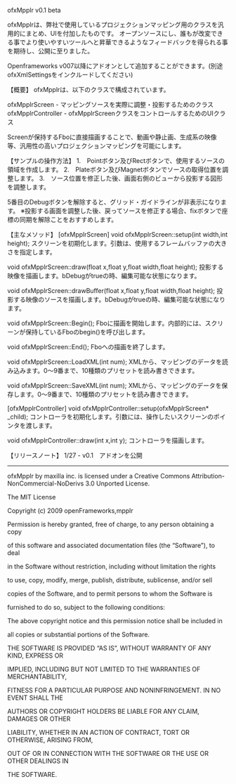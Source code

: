 ofxMpplr v0.1 beta

ofxMpplrは、弊社で使用しているプロジェクションマッピング用のクラスを汎用的にまとめ、UIを付加したものです。
オープンソースにし、誰もが改変できる事でより使いやすいツールへと昇華できるようなフィードバックを得られる事を期待し、公開に至りました。

Openframeworks v007以降にアドオンとして追加することができます。(別途ofxXmlSettingsをインクルードしてください)

【概要】
ofxMpplrは、以下のクラスで構成されています。

ofxMpplrScreen		- マッピングソースを実際に調整・投影するためのクラス
ofxMpplrController	- ofxMpplrScreenクラスをコントロールするためのUIクラス

Screenが保持するFboに直接描画することで、動画や静止画、生成系の映像等、汎用性の高いプロジェクションマッピングを可能にします。

【サンプルの操作方法】
1.　Pointボタン及びRectボタンで、使用するソースの領域を作成します。
2.　Plateボタン及びMagnetボタンでソースの取得位置を調整します。
3.　ソース位置を修正した後、画面右側のビューから投影する図形を調整します。

5番目のDebugボタンを解除すると、グリッド・ガイドラインが非表示になります。
※投影する画面を調整した後、戻ってソースを修正する場合、fixボタンで座標の同期を解除ことをおすすめします。

【主なメソッド】
[ofxMpplrScreen]
void ofxMpplrScreen::setup(int width,int height);
	スクリーンを初期化します。引数は、使用するフレームバッファの大きさを指定します。

void ofxMpplrScreen::draw(float x,float y,float width,float height);
	投影する映像を描画します。bDebugがtrueの時、編集可能な状態になります。

void ofxMpplrScreen::drawBuffer(float x,float y,float width,float height);
	投影する映像のソースを描画します。bDebugがtrueの時、編集可能な状態になります。

void ofxMpplrScreen::Begin();
	Fboに描画を開始します。内部的には、スクリーンが保持しているFboのbegin()を呼び出します。

void ofxMpplrScreen::End();
	Fboへの描画を終了します。

void ofxMpplrScreen::LoadXML(int num);
	XMLから、マッピングのデータを読み込みます。0〜9番まで、10種類のプリセットを読み書きできます。

void ofxMpplrScreen::SaveXML(int num);
	XMLから、マッピングのデータを保存します。0〜9番まで、10種類のプリセットを読み書きできます。

[ofxMpplrController]
void ofxMpplrController::setup(ofxMpplrScreen* _child);
	コントローラを初期化します。引数には、操作したいスクリーンのポインタを渡します。

void ofxMpplrController::draw(int x,int y);
	コントローラを描画します。


【リリースノート】
1/27 - v0.1　アドオンを公開

-----

ofxMpplr by maxilla inc. is licensed under a Creative Commons Attribution-NonCommercial-NoDerivs 3.0 Unported License.

The MIT License

Copyright (c) 2009 openFrameworks,mpplr

Permission is hereby granted, free of charge, to any person obtaining a copy

of this software and associated documentation files (the “Software”), to deal

in the Software without restriction, including without limitation the rights

to use, copy, modify, merge, publish, distribute, sublicense, and/or sell

copies of the Software, and to permit persons to whom the Software is

furnished to do so, subject to the following conditions:

The above copyright notice and this permission notice shall be included in

all copies or substantial portions of the Software.

THE SOFTWARE IS PROVIDED “AS IS”, WITHOUT WARRANTY OF ANY KIND, EXPRESS OR

IMPLIED, INCLUDING BUT NOT LIMITED TO THE WARRANTIES OF MERCHANTABILITY,

FITNESS FOR A PARTICULAR PURPOSE AND NONINFRINGEMENT. IN NO EVENT SHALL THE

AUTHORS OR COPYRIGHT HOLDERS BE LIABLE FOR ANY CLAIM, DAMAGES OR OTHER

LIABILITY, WHETHER IN AN ACTION OF CONTRACT, TORT OR OTHERWISE, ARISING FROM,

OUT OF OR IN CONNECTION WITH THE SOFTWARE OR THE USE OR OTHER DEALINGS IN

THE SOFTWARE.
